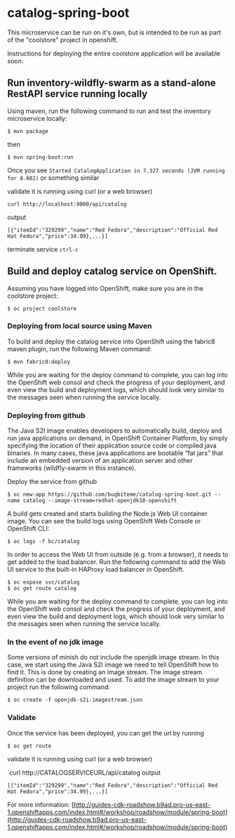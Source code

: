 # catalog-spring-boot

This microservice can be run on it's own, but is intended to be run as part of the "coolstore" project in openshift.

Instructions for deploying the entire coolstore application will be available soon.

## Run inventory-wildfly-swarm as a stand-alone RestAPI service running locally

Using maven, run the following command to run and test the inventory microservice locally:

`$ mvn package`

then

`$ mvn spring-boot:run`

Once you see `Started CatalogApplication in 7.327 seconds (JVM running for 8.602)` or something similar

validate it is running using curl (or a web browser)

`curl http://localhost:9000/api/catalog`
 
 output
 
`[{"itemId":"329299","name":"Red Fedora","description":"Official Red Hat Fedora","price":34.99},...}]`

terminate service `ctrl-c`

## Build and deploy catalog service on OpenShift. 

Assuming you have logged into OpenShift, make sure you are in the coolstore project:

`$ oc project coolstore`

### Deploying from local source using Maven
To build and deploy the catalog service into OpenShift using the fabric8 maven plugin, run the following Maven command:

`$ mvn fabric8:deploy`

While you are waiting for the deploy command to complete, you can log into the OpenShift web consol and check the progress of your deployment, and even view the build and deployment logs, which should look very similar to the messages seen when running the service locally.

### Deploying from github
The Java S2I image enables developers to automatically build, deploy and run java applications on demand, in OpenShift Container Platform, by simply specifying the location of their application source code or compiled java binaries. In many cases, these java applications are bootable “fat jars” that include an embedded version of an application server and other frameworks (wildfly-swarm in this instance). 


Deploy the service from github

`$ oc new-app https://github.com/bugbiteme/catalog-spring-boot.git --name catalog --image-stream=redhat-openjdk18-openshift`

A build gets created and starts building the Node.js Web UI container image. You can see the build logs using OpenShift Web Console or OpenShift CLI:

`$ oc logs -f bc/catalog`

In order to access the Web UI from outside (e.g. from a browser), it needs to get added to the load balancer. Run the following command to add the Web UI service to the built-in HAProxy load balancer in OpenShift.

~~~
$ oc expose svc/catalog
$ oc get route catalog
~~~

While you are waiting for the deploy command to complete, you can log into the OpenShift web consol and check the progress of your deployment, and even view the build and deployment logs, which should look very similar to the messages seen when running the service locally.

### In the event of no jdk image
Some versions of minish do not include the openjdk image stream. In this case, we start using the Java S2I image we need to tell OpenShift how to find it. This is done by creating an image stream. The image stream definition can be downloaded and used. To add the image stream to your project run the following command:

`$ oc create -f openjdk-s2i-imagestream.json`

### Validate 
Once the service has been deployed, you can get the url by running

`$ oc get route`

validate it is running using curl (or a web browser)

`curl http://CATALOGSERVICEURL/api/catalog 
 output
 
`[{"itemId":"329299","name":"Red Fedora","description":"Official Red Hat Fedora","price":34.99},...}]`

For more information:
[http://guides-cdk-roadshow.b9ad.pro-us-east-1.openshiftapps.com/index.html#/workshop/roadshow/module/spring-boot](http://guides-cdk-roadshow.b9ad.pro-us-east-1.openshiftapps.com/index.html#/workshop/roadshow/module/spring-boot)


